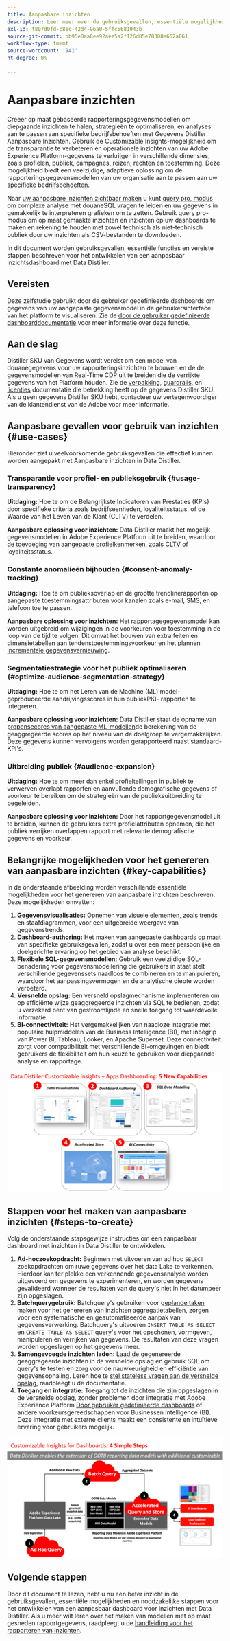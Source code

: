 ```yaml
---
title: Aanpasbare inzichten
description: Leer meer over de gebruiksgevallen, essentiële mogelijkheden en vereiste stappen voor het ontwikkelen van een aanpasbaar dashboard voor inzichten met Data Distiller. Ontdek hoe de aanpasbare mogelijkheden voor inzichten binnen Data Distiller de transparantie kunnen verbeteren en operationele inzichten kunnen verkrijgen in verschillende dimensies, zoals profielen, publiek, campagnes, reizen, rechten en toestemming.
exl-id: f807d0fd-c8ec-42d4-96a0-5ffc5681943b
source-git-commit: bb95e0aa8ee92aee5a2f126d85e78308e652a061
workflow-type: tm+mt
source-wordcount: '941'
ht-degree: 0%

---
```


# Aanpasbare inzichten

Creeer op maat gebaseerde rapporteringsgegevensmodellen om diepgaande inzichten te halen, strategieën te optimaliseren, en analyses aan te passen aan specifieke bedrijfsbehoeften met Gegevens Distiller Aanpasbare Inzichten. Gebruik de Customizable Insights-mogelijkheid om de transparantie te verbeteren en operationele inzichten van uw Adobe Experience Platform-gegevens te verkrijgen in verschillende dimensies, zoals profielen, publiek, campagnes, reizen, rechten en toestemming. Deze mogelijkheid biedt een veelzijdige, adaptieve oplossing om de rapporteringsgegevensmodellen van uw organisatie aan te passen aan uw specifieke bedrijfsbehoeften.

Naar [uw aanpasbare inzichten zichtbaar maken](../../../dashboards/data-distiller/overview.md) u kunt [query pro, modus](../../../dashboards/data-distiller/customizable-insights/query-pro-mode.md) om complexe analyse met douaneSQL vragen te leiden en uw gegevens in gemakkelijk te interpreteren grafieken om te zetten. Gebruik query pro-modus om op maat gemaakte inzichten en inzichten op uw dashboards te maken en rekening te houden met zowel technisch als niet-technisch publiek door uw inzichten als CSV-bestanden te downloaden.

In dit document worden gebruiksgevallen, essentiële functies en vereiste stappen beschreven voor het ontwikkelen van een aanpasbaar inzichtsdashboard met Data Distiller.

## Vereisten

Deze zelfstudie gebruikt door de gebruiker gedefinieerde dashboards om gegevens van uw aangepaste gegevensmodel in de gebruikersinterface van het platform te visualiseren. Zie de [door de gebruiker gedefinieerde dashboarddocumentatie](../../../dashboards/user-defined-dashboards.md) voor meer informatie over deze functie.

## Aan de slag

Distiller SKU van Gegevens wordt vereist om een model van douanegegevens voor uw rapporteringsinzichten te bouwen en de de gegevensmodellen van Real-Time CDP uit te breiden die de verrijkte gegevens van het Platform houden. Zie de [verpakking](../../packaging.md), [guardrails](../../guardrails.md#query-accelerated-store), en  [licenties](../../data-distiller/license-usage.md) documentatie die betrekking heeft op de gegevens Distiller SKU. Als u geen gegevens Distiller SKU hebt, contacteer uw vertegenwoordiger van de klantendienst van de Adobe voor meer informatie.

## Aanpasbare gevallen voor gebruik van inzichten {#use-cases}

Hieronder ziet u veelvoorkomende gebruiksgevallen die effectief kunnen worden aangepakt met Aanpasbare inzichten in Data Distiller.

### Transparantie voor profiel- en publieksgebruik {#usage-transparency}

**Uitdaging:** Hoe te om de Belangrijkste Indicatoren van Prestaties (KPIs) door specifieke criteria zoals bedrijfseenheden, loyaliteitsstatus, of de Waarde van het Leven van de Klant (CLTV) te verdelen.

**Aanpasbare oplossing voor inzichten:** Data Distiller maakt het mogelijk gegevensmodellen in Adobe Experience Platform uit te breiden, waardoor [de toevoeging van aangepaste profielkenmerken, zoals CLTV](../../use-cases/customer-lifetime-value.md) of loyaliteitsstatus.

### Constante anomalieën bijhouden {#consent-anomaly-tracking}

**Uitdaging:** Hoe te om publieksoverlap en de grootte trendlinerapporten op aangepaste toestemmingsattributen voor kanalen zoals e-mail, SMS, en telefoon toe te passen.

**Aanpasbare oplossing voor inzichten:** Het rapportagegegevensmodel kan worden uitgebreid om wijzigingen in de voorkeuren voor toestemming in de loop van de tijd te volgen. Dit omvat het bouwen van extra feiten en dimensietabellen aan tendenstoestemmingsvoorkeur en het plannen [incrementele gegevensvernieuwing](../../key-concepts/incremental-load.md).

### Segmentatiestrategie voor het publiek optimaliseren {#optimize-audience-segmentation-strategy}

**Uitdaging:** Hoe te om het Leren van de Machine (ML) model-geproduceerde aandrijvingsscores in hun publiekPKI- rapporten te integreren.

**Aanpasbare oplossing voor inzichten:** Data Distiller staat de opname van [propensecores van aangepaste ML-modellen](../../use-cases/propensity-score.md)de berekening van de geaggregeerde scores op het niveau van de doelgroep te vergemakkelijken. Deze gegevens kunnen vervolgens worden gerapporteerd naast standaard-KPI&#39;s.

### Uitbreiding publiek {#audience-expansion}

**Uitdaging:** Hoe te om meer dan enkel profieltellingen in publiek te verwerven overlapt rapporten en aanvullende demografische gegevens of voorkeur te bereiken om de strategieën van de publieksuitbreiding te begeleiden.

**Aanpasbare oplossing voor inzichten:** Door het rapportgegevensmodel uit te breiden, kunnen de gebruikers extra profielattributen opnemen, die het publiek verrijken overlappen rapport met relevante demografische gegevens en voorkeur.

## Belangrijke mogelijkheden voor het genereren van aanpasbare inzichten {#key-capabilities}

In de onderstaande afbeelding worden verschillende essentiële mogelijkheden voor het genereren van aanpasbare inzichten beschreven. Deze mogelijkheden omvatten:

1. **Gegevensvisualisaties:** Opnemen van visuele elementen, zoals trends en staafdiagrammen, voor een uitgebreide weergave van gegevenstrends.
1. **Dashboard-authoring:** Het maken van aangepaste dashboards op maat van specifieke gebruiksgevallen, zodat u over een meer persoonlijke en doelgerichte ervaring op het gebied van analyse beschikt.
1. **Flexibele SQL-gegevensmodellen:** Gebruik een veelzijdige SQL-benadering voor gegevensmodellering die gebruikers in staat stelt verschillende gegevenssets naadloos te combineren en te manipuleren, waardoor het aanpassingsvermogen en de analytische diepte worden verbeterd.
1. **Versnelde opslag:** Een versneld opslagmechanisme implementeren om op efficiënte wijze geaggregeerde inzichten via SQL te bedienen, zodat u verzekerd bent van gestroomlijnde en snelle toegang tot waardevolle informatie.
1. **BI-connectiviteit:** Het vergemakkelijken van naadloze integratie met populaire hulpmiddelen van de Business Intelligence (BI), met inbegrip van Power BI, Tableau, Looker, en Apache Superset. Deze connectiviteit zorgt voor compatibiliteit met verschillende BI-omgevingen en biedt gebruikers de flexibiliteit om hun keuze te gebruiken voor diepgaande analyse en rapportage.

![Visuele vertegenwoordiging van de belangrijkste mogelijkheden van Gegevens Distiller Aanpasbare Inzichten.](../../images/data-distiller/customizable-insights/key-capabilities-of-customizable-insights.png)

## Stappen voor het maken van aanpasbare inzichten {#steps-to-create}

Volg de onderstaande stapsgewijze instructies om een aanpasbaar dashboard met inzichten in Data Distiller te ontwikkelen.

1. **Ad-hoczoekopdracht:** Beginnen met uitvoeren van ad hoc `SELECT` zoekopdrachten om ruwe gegevens over het data Lake te verkennen. Hierdoor kan ter plekke een verkennende gegevensanalyse worden uitgevoerd om gegevens te experimenteren, en worden gegevens gevalideerd wanneer de resultaten van de query&#39;s niet in het datumpeer zijn opgeslagen.
1. **Batchquerygebruik:** Batchquery&#39;s gebruiken voor [geplande taken maken](../../api/scheduled-queries.md#create-a-new-scheduled-query) voor het genereren van inzichten aggregatietabellen, zorgen voor een systematische en geautomatiseerde aanpak van gegevensverwerking. Batchquery&#39;s uitvoeren `INSERT TABLE AS SELECT` en `CREATE TABLE AS SELECT` query&#39;s voor het opschonen, vormgeven, manipuleren en verrijken van gegevens. De resultaten van deze vragen worden opgeslagen op het gegevens meer.
1. **Samengevoegde inzichten laden:** Laad de gegenereerde geaggregeerde inzichten in de versnelde opslag en gebruik SQL om query&#39;s te testen en zorg voor de nauwkeurigheid en efficiëntie van gegevensophaling. Leren hoe te [stel stateless vragen aan de versnelde opslag](../../api/accelerated-queries.md), raadpleegt u de documentatie.
1. **Toegang en integratie:** Toegang tot de inzichten die zijn opgeslagen in de versnelde opslag, zonder problemen door integratie met Adobe Experience Platform [Door gebruiker gedefinieerde dashboards](../../../dashboards/user-defined-dashboards.md) of andere voorkeursgereedschappen voor Businessen Intelligence (BI). Deze integratie met externe clients maakt een consistente en intuïtieve ervaring voor gebruikers mogelijk.

![An infographic illustrating the four stappen to Customizable Insights in Data Distiller.](../../images/data-distiller/customizable-insights/steps-to-customizable-insights.png)

## Volgende stappen

Door dit document te lezen, hebt u nu een beter inzicht in de gebruiksgevallen, essentiële mogelijkheden en noodzakelijke stappen voor het ontwikkelen van een aanpasbaar dashboard voor inzichten met Data Distiller. Als u meer wilt leren over het maken van modellen met op maat gesneden rapportgegevens, raadpleegt u de [handleiding voor het rapporteren van inzichten](./reporting-insights-data-model.md).
